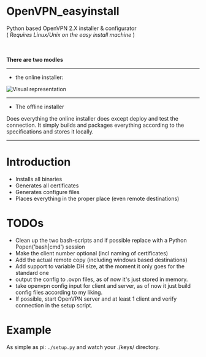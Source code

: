 OpenVPN_easyinstall
===================

Python based OpenVPN 2.X installer &amp; configurator<br>
( *Requires Linux/Unix on the easy install machine* )
<br>
<br>
<br>

**There are two modles**

---------------------
 - the online installer:

![Visual representation](https://drive.google.com/uc?export=download&id=0B1eeO3A_DUEtaTJsbXFuNHpmNmc)

---------------------

- The offline installer
 
Does everything the online installer does except deploy and test the connection.
It simply builds and packages everything according to the specifications and stores it locally.

---------------------


Introduction
============

 - Installs all binaries
 - Generates all certificates
 - Generates configure files
 - Places everything in the proper place (even remote destinations)


TODOs
=====

 - Clean up the two bash-scripts and if possible replace with a Python Popen('bash|cmd') session
 - Make the client number optional (incl naming of certificates)
 - Add the actual remote copy (including windows based destinations)
 - Add support to variable DH size, at the moment it only goes for the standard one
 - output the config to .ovpn files, as of now it's just stored in memory.
 - take openvpn config input for client and server, as of now it just build config files according to my liking.
 - If possible, start OpenVPN server and at least 1 client and verify connection in the setup script.

Example
=======
As simple as pi:
``./setup.py``
and watch your ./keys/ directory.
